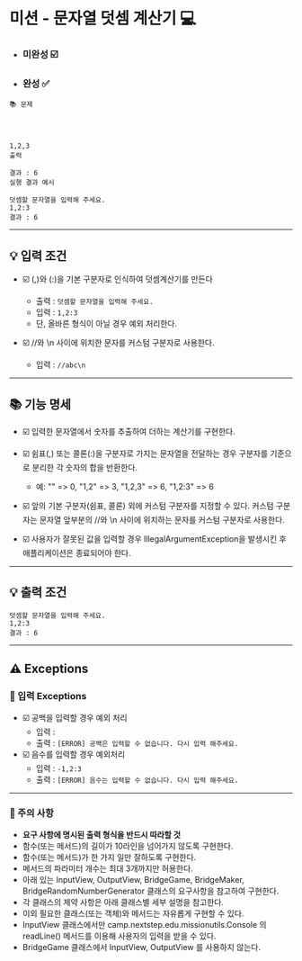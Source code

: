 # 미션 - 문자열 덧셈 계산기 💻

- ### 미완성 ☑️
- ### 완성 ✅
```
📚 문제




1,2,3
출력

결과 : 6
실행 결과 예시

덧셈할 문자열을 입력해 주세요.
1,2:3
결과 : 6
``` 

---
## 💡 입력 조건

- ☑️ (,)와 (:)을 기본 구분자로 인식하여 덧셈계산기를 만든다
    - 출력 : `덧셈할 문자열을 입력해 주세요.`
    - 입력 : `1,2:3`
    - 단, 올바른 형식이 아닐 경우 예외 처리한다.

- ☑️ //와 \n 사이에 위치한 문자를 커스텀 구분자로 사용한다.
    - 입력 : `//abc\n`

---


## 📚 기능 명세
- ☑️ 입력한 문자열에서 숫자를 추출하여 더하는 계산기를 구현한다.
- ☑️ 쉼표(,) 또는 콜론(:)을 구분자로 가지는 문자열을 전달하는 경우 구분자를 기준으로 분리한 각 숫자의 합을 반환한다.
  - 예: "" => 0, "1,2" => 3, "1,2,3" => 6, "1,2:3" => 6
- ☑️ 앞의 기본 구분자(쉼표, 콜론) 외에 커스텀 구분자를 지정할 수 있다. 커스텀 구분자는 문자열 앞부분의 //와 \n 사이에 위치하는 문자를 커스텀 구분자로 사용한다.

- ☑️ 사용자가 잘못된 값을 입력할 경우 IllegalArgumentException을 발생시킨 후 애플리케이션은 종료되어야 한다.



---
## 💡 출력 조건
```
덧셈할 문자열을 입력해 주세요.
1,2:3
결과 : 6
```


---
## ⚠️ Exceptions
### 📕 입력 Exceptions
- ☑️ 공백을 입력할 경우 예외 처리
    - 입력 : ` `
    - 출력 : `[ERROR] 공백은 입력할 수 없습니다. 다시 입력 해주세요.`
- ☑️ 음수를 입력할 경우 예외처리
    - 입력 : `-1,2:3`
    - 출력 : `[ERROR] 음수는 입력할 수 없습니다. 다시 입력 해주세요.`


---

### 📢 주의 사항
- **요구 사항에 명시된 출력 형식을 반드시 따라할 것**
- 함수(또는 메서드)의 길이가 10라인을 넘어가지 않도록 구현한다.
- 함수(또는 메서드)가 한 가지 일만 잘하도록 구현한다.
- 메서드의 파라미터 개수는 최대 3개까지만 허용한다.
- 아래 있는 InputView, OutputView, BridgeGame, BridgeMaker, BridgeRandomNumberGenerator 클래스의 요구사항을 참고하여 구현한다.
- 각 클래스의 제약 사항은 아래 클래스별 세부 설명을 참고한다.
- 이외 필요한 클래스(또는 객체)와 메서드는 자유롭게 구현할 수 있다.
- InputView 클래스에서만 camp.nextstep.edu.missionutils.Console 의 readLine() 메서드를 이용해 사용자의 입력을 받을 수 있다.
- BridgeGame 클래스에서 InputView, OutputView 를 사용하지 않는다.